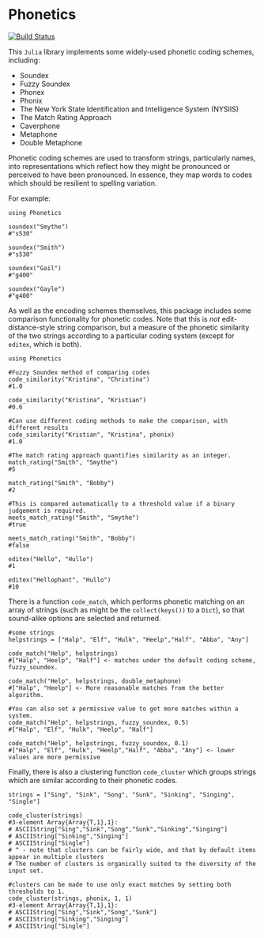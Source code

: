 # Phonetics

[![Build Status](https://travis-ci.org/Betawolf/Phonetics.jl.svg?branch=master)](https://travis-ci.org/Betawolf/Phonetics.jl)

This `Julia` library implements some widely-used phonetic coding schemes, including:

+ Soundex
+ Fuzzy Soundex
+ Phonex
+ Phonix
+ The New York State Identification and Intelligence System (NYSIIS)
+ The Match Rating Approach
+ Caverphone
+ Metaphone
+ Double Metaphone


Phonetic coding schemes are used to transform strings, particularly names, into 
representations which reflect how they might be pronounced or perceived to have
been pronounced. In essence, they map words to codes which should be resilient
to spelling variation.

For example:

```{julia}
using Phonetics

soundex("Smythe")
#"s530"

soundex("Smith")
#"s530"

soundex("Gail")
#"g400"

soundex("Gayle")
#"g400"
```

As well as the encoding schemes themselves, this package includes some comparison
functionality for phonetic codes. Note that this is _not_ edit-distance-style string comparison, 
but a measure of the phonetic similarity of the two strings according to a particular
coding system (except for `editex`, which is both). 

```{julia}
using Phonetics

#Fuzzy Soundex method of comparing codes
code_similarity("Kristina", "Christina")
#1.0

code_similarity("Kristina", "Kristian")
#0.6

#Can use different coding methods to make the comparison, with different results
code_similarity("Kristian", "Kristina", phonix)
#1.0

#The match rating approach quantifies similarity as an integer.
match_rating("Smith", "Smythe")
#5

match_rating("Smith", "Bobby")
#2

#This is compared automatically to a threshold value if a binary judgement is required.
meets_match_rating("Smith", "Smythe")
#true

meets_match_rating("Smith", "Bobby")
#false

editex("Hello", "Hullo")
#1

editex("Hellophant", "Hullo")
#10
```

There is a function `code_match`, which performs phonetic matching on an array 
of strings (such as might be the `collect(keys())` to a `Dict`), so that sound-alike options are
selected and returned.  

```{julia}
#some strings
helpstrings = ["Halp", "Elf", "Hulk", "Heelp","Half", "Abba", "Any"]

code_match("Help", helpstrings)
#["Halp", "Heelp", "Half"] <- matches under the default coding scheme, fuzzy_soundex.

code_match("Help", helpstrings, double_metaphone)
#["Halp", "Heelp"] <- More reasonable matches from the better algorithm.

#You can also set a permissive value to get more matches within a system.
code_match("Help", helpstrings, fuzzy_soundex, 0.5)
#["Halp", "Elf", "Hulk", "Heelp", "Half"]

code_match("Help", helpstrings, fuzzy_soundex, 0.1)
#["Halp", "Elf", "Hulk", "Heelp","Half", "Abba", "Any"] <- lower values are more permissive 
```

Finally, there is also a clustering function `code_cluster` which groups strings which are similar
according to their phonetic codes. 

```{julia}
strings = ["Sing", "Sink", "Song", "Sunk", "Sinking", "Singing", "Single"]

code_cluster(strings)
#3-element Array{Array{T,1},1}:
# ASCIIString["Sing","Sink","Song","Sunk","Sinking","Singing"]
# ASCIIString["Sinking","Singing"]                            
# ASCIIString["Single"]                                       
# ^ - note that clusters can be fairly wide, and that by default items appear in multiple clusters
# The number of clusters is organically suited to the diversity of the input set.

#clusters can be made to use only exact matches by setting both thresholds to 1.
code_cluster(strings, phonix, 1, 1)
#3-element Array{Array{T,1},1}:
# ASCIIString["Sing","Sink","Song","Sunk"]
# ASCIIString["Sinking","Singing"]        
# ASCIIString["Single"]
```
